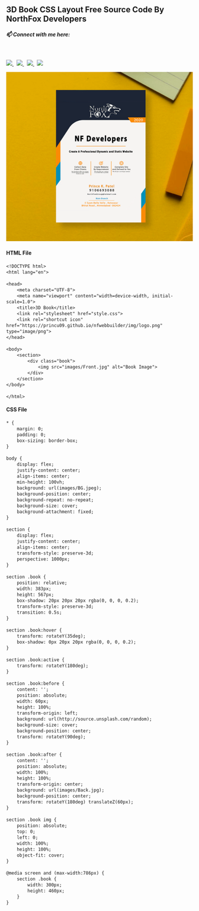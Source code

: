 ## 3D Book CSS Layout Free Source Code By NorthFox Developers

##### 📫 Connect with me here:<br />
 <br />
 <p>
  <a target="_blank" href="https://www.instagram.com/princu.09">
    <img src="https://img.shields.io/badge/princu.09-386938188?style=flat&logo=instagram&color=black">
  </a> &nbsp; 
  <a target="_blank" href="https://twitter.com/princu09">
    <img src="https://img.shields.io/badge/@princu09-30302f?style=flat&logo=twitter&color=black">
  </a>&nbsp; 
  <a target="_blank" href="https://github.com/princu09">
    <img src="https://img.shields.io/badge/@princu09-30302f?style=flat&logo=github&color=black">
  </a>&nbsp;
    <a target="_blank" href="https://www.t.me/proghub09">
    <img src="https://img.shields.io/badge/ProgHub09-386938188?style=flat&logo=telegram&color=black">
  </a>
</p>


![Video Here](images/3DBook.gif)


#### HTML File

```
<!DOCTYPE html>
<html lang="en">

<head>
    <meta charset="UTF-8">
    <meta name="viewport" content="width=device-width, initial-scale=1.0">
    <title>3D Book</title>
    <link rel="stylesheet" href="style.css">
    <link rel="shortcut icon" href="https://princu09.github.io/nfwebbuilder/img/logo.png" type="image/png">
</head>

<body>
    <section>
        <div class="book">
            <img src="images/Front.jpg" alt="Book Image">
        </div>
    </section>
</body>

</html>
```

#### CSS File

```
* {
    margin: 0;
    padding: 0;
    box-sizing: border-box;
}

body {
    display: flex;
    justify-content: center;
    align-items: center;
    min-height: 100vh;
    background: url(images/BG.jpeg);
    background-position: center;
    background-repeat: no-repeat;
    background-size: cover;
    background-attachment: fixed;
}

section {
    display: flex;
    justify-content: center;
    align-items: center;
    transform-style: preserve-3d;
    perspective: 1000px;
}

section .book {
    position: relative;
    width: 383px;
    height: 567px;
    box-shadow: 20px 20px 20px rgba(0, 0, 0, 0.2);
    transform-style: preserve-3d;
    transition: 0.5s;
}

section .book:hover {
    transform: rotateY(35deg);
    box-shadow: 0px 20px 20px rgba(0, 0, 0, 0.2);
}

section .book:active {
    transform: rotateY(180deg);
}

section .book:before {
    content: '';
    position: absolute;
    width: 60px;
    height: 100%;
    transform-origin: left;
    background: url(http://source.unsplash.com/random);
    background-size: cover;
    background-position: center;
    transform: rotateY(90deg);
}

section .book:after {
    content: '';
    position: absolute;
    width: 100%;
    height: 100%;
    transform-origin: center;
    background: url(images/Back.jpg);
    background-position: center;
    transform: rotateY(180deg) translateZ(60px);
}

section .book img {
    position: absolute;
    top: 0;
    left: 0;
    width: 100%;
    height: 100%;
    object-fit: cover;
}

@media screen and (max-width:786px) {
    section .book {
        width: 300px;
        height: 460px;
    }
}
```
